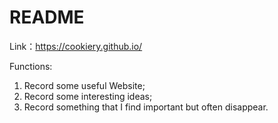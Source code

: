 # README
Link：https://cookiery.github.io/

Functions: 
1. Record some useful Website;
2. Record some interesting ideas;
3. Record something that I find important but often disappear.
